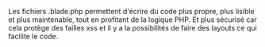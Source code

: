 Les fichiers .blade.php permettent d'écrire du code plus propre, plus lisible et plus maintenable, tout en profitant de la logique PHP. Et plus sécurisé car cela protège des failles xss et il y a la possibilités de faire des layouts ce qui facilite le code.
